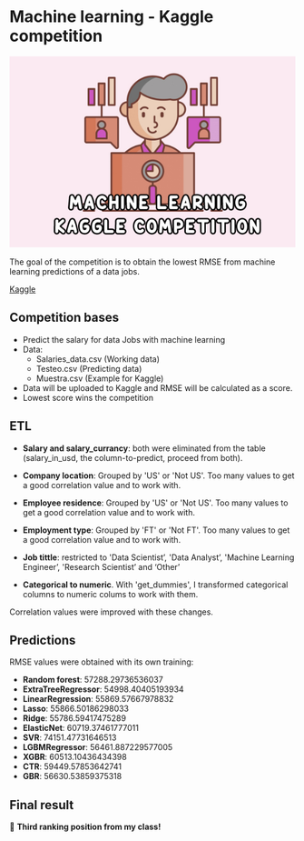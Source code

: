 # Machine learning - Kaggle competition




![alt text](https://github.com/jquintanac/ML-Kaggle/blob/main/img/banner.jpg?raw=true)


The goal of the competition is to obtain the lowest RMSE from machine learning predictions of a data jobs.

[Kaggle](https://www.kaggle.com/competitions/predecir-salario-data)


## Competition bases

* Predict the salary for data Jobs with machine learning
* Data:
  * Salaries_data.csv (Working data)
  * Testeo.csv (Predicting data)
  * Muestra.csv (Example for Kaggle)
* Data will be uploaded to Kaggle and RMSE will be calculated as a score.
* Lowest score wins the competition

## ETL 

* **Salary and salary_currancy**: both were eliminated from the table (salary_in_usd, the column-to-predict, proceed from both).

* **Company location**: Grouped by 'US' or 'Not US'. Too many values to get a good correlation value and to work with.

* **Employee residence**: Grouped by 'US' or 'Not US'. Too many values to get a good correlation value and to work with.

* **Employment type**: Grouped by 'FT' or 'Not FT'. Too many values to get a good correlation value and to work with.

* **Job tittle**: restricted to 'Data Scientist’, 'Data Analyst’, 'Machine Learning Engineer’, 'Research Scientist’ and ‘Other’

* **Categorical to numeric**. With 'get_dummies', I transformed categorical columns to numeric colums to work with them.

Correlation values were improved with these changes.

## Predictions

RMSE values were obtained with its own training:

* **Random forest**: 57288.29736536037 
* **ExtraTreeRegressor**: 54998.40405193934
* **LinearRegression**: 55869.57667978832
* **Lasso**: 55866.50186298033
* **Ridge**: 55786.59417475289
* **ElasticNet**: 60719.37461777011
* **SVR**: 74151.47731646513
* **LGBMRegressor**: 56461.887229577005
* **XGBR**: 60513.10436434398
* **CTR**: 59449.57853642741
* **GBR**: 56630.53859375318


## Final result

🥉 **Third ranking position from my class!**


